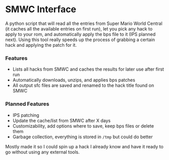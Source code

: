 # SMWC Interface

A python script that will read all the entries from Super Mario World Central (it caches all the available entries on first run), let you pick any hack to apply to your rom, and automatically apply the bps file to it (IPS planned next). Using this tool really speeds up the process of grabbing a certain hack and applying the patch for it.
### Features
- Lists all hacks from SMWC and caches the results for later use after first run
- Automatically downloads, unzips, and applies bps patches
- All output sfc files are saved and renamed to the hack title found on SMWC
### Planned Features
- IPS patching
- Update the cache/list from SMWC after X days
- Customizability, add options where to save, keep bps files or delete them
- Garbage collection, everything is stored in `/tmp` but could do better

Mostly made it so I could spin up a hack I already know and have it ready to go without using any external tools.